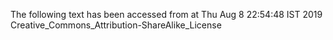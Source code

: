 The following text has been accessed from at Thu Aug 8 22:54:48 IST 2019
Creative_Commons_Attribution-ShareAlike_License
